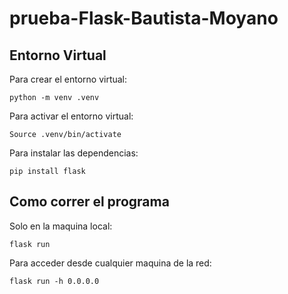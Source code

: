 # prueba-Flask-Bautista-Moyano

## Entorno Virtual

Para crear el entorno virtual:
```
python -m venv .venv
```

Para activar el entorno virtual:
```
Source .venv/bin/activate
```

Para instalar las dependencias:
```
pip install flask
```
## Como correr el programa 

Solo en la maquina local:
```
flask run
```

Para acceder desde cualquier maquina de la red:
```
flask run -h 0.0.0.0
```
